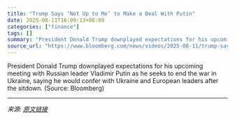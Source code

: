 ```yaml
---
title: "Trump Says ‘Not Up to Me’ to Make a Deal With Putin"
date: 2025-08-11T16:09:13+08:00
categories: ["finance"]
tags: []
summary: "President Donald Trump downplayed expectations for his upcoming meeting with Russian leader Vladimir Putin as he seeks to end the war in Ukraine, saying he would confer with Ukraine and European leade"
source_url: "https://www.bloomberg.com/news/videos/2025-08-11/trump-says-not-up-to-me-to-make-a-deal-with-putin-video"
---
```


President Donald Trump downplayed expectations for his upcoming meeting with Russian leader Vladimir Putin as he seeks to end the war in Ukraine, saying he would confer with Ukraine and European leaders after the sitdown. (Source: Bloomberg)

---

*来源: [原文链接](https://www.bloomberg.com/news/videos/2025-08-11/trump-says-not-up-to-me-to-make-a-deal-with-putin-video)*
